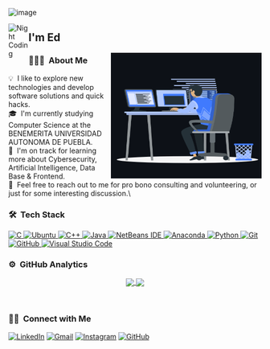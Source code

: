 ![image](https://github.com/user-attachments/assets/8640169a-57a3-4487-bffa-7f0d4b32b734)


<img alt="Night Coding" src="./assets/Hand%20Wave.gif" width='40' align="left"/><h2>I'm Ed</h2>

<p><img align="right" height="250" width="300" src="https://raw.githubusercontent.com/SubhadeepZilong/SubhadeepZilong/main/icons/animation_500_kxa883sd.gif" alt="SubhadeepZilong" /></p>

### 👨🏻‍💻 &nbsp;About Me

💡 &nbsp;I like to explore new technologies and develop software solutions and quick hacks.\
🎓 &nbsp;I'm currently studying Computer Science at the BENEMERITA UNIVERSIDAD AUTONOMA DE PUEBLA.\
🌱 &nbsp;I'm on track for learning more about Cybersecurity, Artificial Intelligence, Data Base & Frontend.\
💬 &nbsp;Feel free to reach out to me for pro bono consulting and volunteering, or just for some interesting discussion.\
  





### 🛠 &nbsp;Tech Stack

<p align="center">
  <a href="https://skillicons.dev">
    
![C](https://img.shields.io/badge/c-%2300599C.svg?style=for-the-badge&logo=c&logoColor=white)
![Ubuntu](https://img.shields.io/badge/Ubuntu-E95420?style=for-the-badge&logo=ubuntu&logoColor=white)
![C++](https://img.shields.io/badge/c++-%2300599C.svg?style=for-the-badge&logo=c%2B%2B&logoColor=white)
![Java](https://img.shields.io/badge/java-%23ED8B00.svg?style=for-the-badge&logo=openjdk&logoColor=white)
![NetBeans IDE](https://img.shields.io/badge/NetBeansIDE-1B6AC6.svg?style=for-the-badge&logo=apache-netbeans-ide&logoColor=white)
![Anaconda](https://img.shields.io/badge/Anaconda-%2344A833.svg?style=for-the-badge&logo=anaconda&logoColor=white)
![Python](https://img.shields.io/badge/python-3670A0?style=for-the-badge&logo=python&logoColor=ffdd54)
![Git](https://img.shields.io/badge/git-%23F05033.svg?style=for-the-badge&logo=git&logoColor=white)
![GitHub](https://img.shields.io/badge/github-%23121011.svg?style=for-the-badge&logo=github&logoColor=white)
![Visual Studio Code](https://img.shields.io/badge/Visual%20Studio%20Code-0078d7.svg?style=for-the-badge&logo=visual-studio-code&logoColor=white)

  </a>
</p>


### ⚙️ &nbsp;GitHub Analytics

<p align="center">
  <a href="https://github.com/EdCruzTW">
    <img align="center" src="https://github-readme-stats.vercel.app/api?username=EdCruzTW&show_icons=true&hide_border=true&title_color=94b4a4&amp&icon_color=FFFFFF&amp&text_color=FFFFFF&amp&bg_color=000000&count_private=true&include_all_commits=true"/>
  </a>
  <a href="https://github.com/EdCruzTW">
    <img align="center" height="195px" src="https://github-readme-stats.vercel.app/api/top-langs/?username=EdCruzTW&text_color=FFFFFF&bg_color=000000&title_color=94b4a4&langs_count=15&layout=compact&hide_border=true" />
  </a>
</p>
</details>
<br>

### 🤝🏻 &nbsp;Connect with Me

<p align="center">
  
[![LinkedIn](https://img.shields.io/badge/linkedin-%230077B5.svg?style=for-the-badge&logo=linkedin&logoColor=white)](https://www.linkedin.com/in/edcruztw)
[![Gmail](https://img.shields.io/badge/Gmail-D14836?style=for-the-badge&logo=Gmail&logoColor=white)](mailto:edgar.gemer3000@gmail.com)
[![Instagram](https://img.shields.io/badge/Instagram-%23E4405F.svg?style=for-the-badge&logo=Instagram&logoColor=white)](https://www.instagram.com/ed_cruztw?igsh=Y3RhbjRmZW1ybmdl&utm_source=qr)
[![GitHub](https://img.shields.io/badge/github-%23121011.svg?style=for-the-badge&logo=github&logoColor=white)](https://github.com/EdCruztw)


</p>

